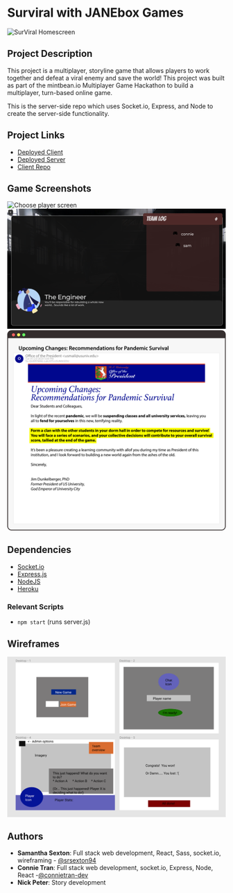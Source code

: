 # Surviral with JANEbox Games

![SurViral Homescreen](./screenshots/home.png)

## Project Description
This project is a multiplayer, storyline game that allows players to work together and defeat a viral enemy and save the world! This project was built as part of the mintbean.io Multiplayer Game Hackathon to build a multiplayer, turn-based online game.

This is the server-side repo which uses Socket.io, Express, and Node to create the server-side functionality. 

## Project Links
* [Deployed Client](https://connietran-dev.github.io/janebox-surviral-client)
* [Deployed Server](https://surviral-server.herokuapp.com/)
* [Client Repo](https://github.com/connietran-dev/janebox-surviral-client)

## Game Screenshots

![Choose player screen](./screenshots/setplayer.png)
![Main game screen](./screenshots/playgame.png)
![Choose player screen](./screenshots/email-graphic.png)

## Dependencies
* [Socket.io](https://socket.io/)
* [Express.js](https://expressjs.com/)
* [NodeJS](https://nodejs.org/es/)
* [Heroku](https://www.heroku.com/)

### Relevant Scripts
* `npm start` (runs server.js)

## Wireframes
![Surviral wireframe](./screenshots/wireframes.png)

## Authors

* **Samantha Sexton**: Full stack web development, React, Sass, socket.io, wireframing - [@srsexton94](https://github.com/srsexton94)
* **Connie Tran**: Full stack web development, socket.io, Express, Node, React -[@connietran-dev](https://github.com/connietran-dev)
* **Nick Peter**: Story development
